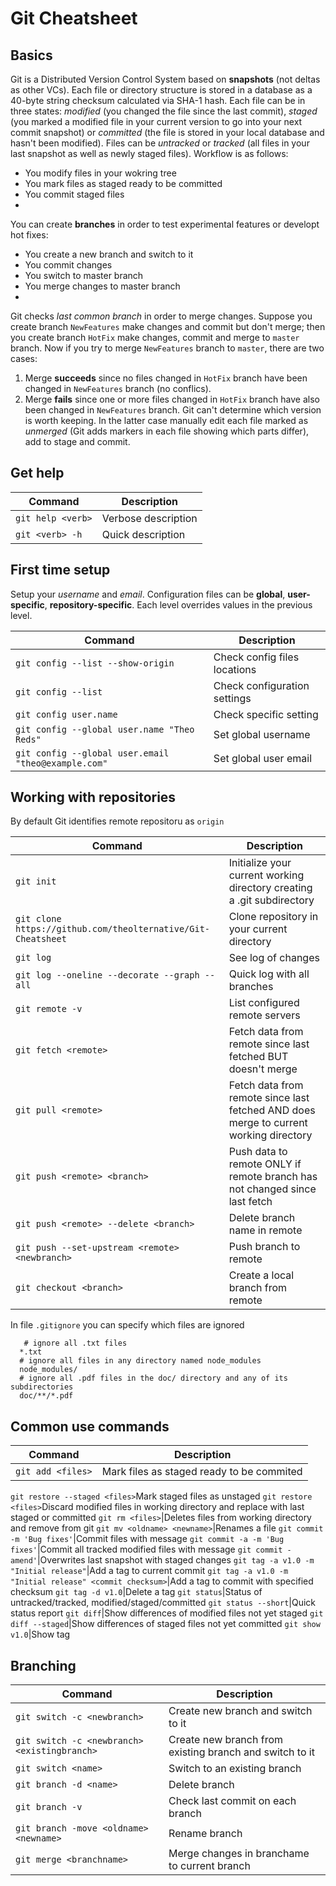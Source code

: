 # Git Cheatsheet
## Basics
Git is a Distributed Version Control System based on **snapshots** (not deltas as other VCs). Each file or directory structure is stored in a database as a 40-byte string checksum calculated via SHA-1 hash. Each file can be in three states: *modified* (you changed the file since the last commit), *staged* (you marked a modified file in your current version to go into your next commit snapshot) or *committed* (the file is stored in your local database and hasn't been modified).
Files can be *untracked* or *tracked* (all files in your last snapshot as well as newly staged files).
Workflow is as follows:
- You modify files in your wokring tree
- You mark files as staged ready to be committed
- You commit staged files
- 
You can create **branches** in order to test experimental features or developt hot fixes:
- You create a new branch and switch to it
- You commit changes
- You switch to master branch
- You merge changes to master branch
- 
Git checks *last common branch* in order to merge changes. Suppose you create branch `NewFeatures` make changes and commit but don't merge; then you create branch `HotFix` make changes, commit and merge to `master` branch. Now if you try to merge `NewFeatures` branch to `master`, there are two cases:
1) Merge **succeeds** since no files changed in `HotFix` branch have been changed in `NewFeatures` branch (no conflics).
2) Merge **fails** since one or more files changed in `HotFix` branch have also been changed in `NewFeatures` branch. Git can't determine which version is worth keeping.
In the latter case manually edit each file marked as *unmerged* (Git adds markers in each file showing which parts differ), add to stage and commit.

## Get help
Command|Description
-------|-----------
`git help <verb>`|Verbose description
`git <verb> -h`|Quick description

## First time setup
Setup your *username* and *email*. 
Configuration files can be **global**, **user-specific**, **repository-specific**. Each level overrides values in the previous level. 

Command|Description
-------|-----------
`git config --list --show-origin`|Check config files locations
`git config --list`|Check configuration settings
`git config user.name`|Check specific setting
`git config --global user.name "Theo Reds"`|Set global username
`git config --global user.email "theo@example.com"`|Set global user email

## Working with repositories
By default Git identifies remote repositoru as `origin`

Command|Description
-------|-----------
`git init`|Initialize your current working directory creating a .git subdirectory
`git clone https://github.com/theolternative/Git-Cheatsheet`|Clone repository in your current directory
`git log`|See log of changes
`git log --oneline --decorate --graph --all`|Quick log with all branches
`git remote -v`|List configured remote servers
`git fetch <remote>`|Fetch data from remote since last fetched BUT doesn't merge 
`git pull <remote>`|Fetch data from remote since last fetched AND does merge to current working directory
`git push <remote> <branch>`|Push data to remote ONLY if remote branch has not changed since last fetch
`git push <remote> --delete <branch>`|Delete branch name in remote
`git push --set-upstream <remote> <newbranch>`|Push branch to remote
`git checkout <branch>`|Create a local branch from remote <branch>

In file `.gitignore` you can specify which files are ignored
```
   # ignore all .txt files
  *.txt
  # ignore all files in any directory named node_modules
  node_modules/
  # ignore all .pdf files in the doc/ directory and any of its subdirectories
  doc/**/*.pdf
```

## Common use commands
Command|Description
-------|-----------
`git add <files>`|Mark files as staged ready to be commited
`git restore --staged <files>`Mark staged files as unstaged
`git restore <files>`Discard modified files in working directory and replace with last staged or committed
`git rm <files>`|Deletes files from working directory and remove from git
`git mv <oldname> <newname>`|Renames a file
`git commit -m 'Bug fixes'`|Commit files with message 
`git commit -a -m 'Bug fixes'`|Commit all tracked modified files with message 
`git commit -amend'`|Overwrites last snapshot with staged changes 
`git tag -a v1.0 -m "Initial release"`|Add a tag to current commit
`git tag -a v1.0 -m "Initial release" <commit checksum>`|Add a tag to commit with specified checksum
`git tag -d v1.0`|Delete a tag
`git status`|Status of untracked/tracked, modified/staged/committed
`git status --short`|Quick status report
`git diff`|Show differences of modified files not yet staged
`git diff --staged`|Show differences of staged files not yet committed
`git show v1.0`|Show tag

## Branching
Command|Description
-------|-----------
`git switch -c <newbranch>`|Create new branch and switch to it
`git switch -c <newbranch> <existingbranch>`|Create new branch from existing branch and switch to it
`git switch <name>`|Switch to an existing branch
`git branch -d <name>`|Delete branch
`git branch -v`|Check last commit on each branch
`git branch -move <oldname> <newname>`|Rename branch
`git merge <branchname>`|Merge changes in branchame to current branch
